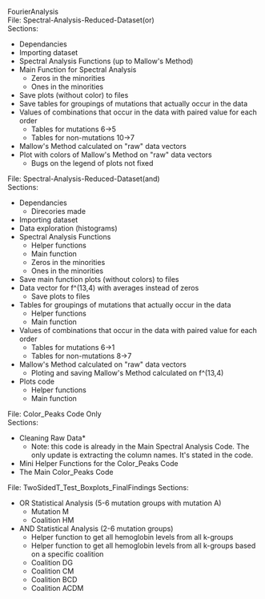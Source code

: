 FourierAnalysis   
File: Spectral-Analysis-Reduced-Dataset(or)  
Sections:    
  - Dependancies 
  - Importing dataset  
  - Spectral Analysis Functions (up to Mallow's Method)  
  - Main Function for Spectral Analysis   
    - Zeros in the minorities  
    - Ones in the minorities  
  - Save plots (without color) to files  
  - Save tables for groupings of mutations that actually occur in the data   
  - Values of combinations that occur in the data with paired value for each order  
    - Tables for mutations 6->5  
    - Tables for non-mutations 10->7  
  - Mallow's Method calculated on "raw" data vectors  
  - Plot with colors of Mallow's Method on "raw" data vectors  
    - Bugs on the legend of plots not fixed  
      
File: Spectral-Analysis-Reduced-Dataset(and)  
Sections:   
  - Dependancies
    - Direcories made
  - Importing dataset
  - Data exploration (histograms)
  - Spectral Analysis Functions
    - Helper functions
    - Main function
     - Zeros in the minorities  
     - Ones in the minorities  
  - Save main function plots (without colors) to files  
  - Data vector for f^(13,4) with averages instead of zeros
    - Save plots to files
  - Tables for groupings of mutations that actually occur in the data   
    - Helper functions  
    - Main function  
  - Values of combinations that occur in the data with paired value for each order  
    - Tables for mutations 6->1  
    - Tables for non-mutations 8->7  
  - Mallow's Method calculated on "raw" data vectors
    - Ploting and saving Mallow's Method calculated on f^(13,4)
  - Plots code
    - Helper functions
    - Main function
  
File: Color_Peaks Code Only  
Sections:   
  - Cleaning Raw Data*  
    - Note: this code is already in the Main Spectral Analysis Code. The only update is extracting the column names. It's   stated in the code.   
  - Mini Helper Functions for the Color_Peaks Code  
  - The Main Color_Peaks Code  

File: TwoSidedT_Test_Boxplots_FinalFindings
Sections:
  - OR Statistical Analysis (5-6 mutation groups with mutation A)
    - Mutation M
    - Coalition HM
  - AND Statistical Analysis (2-6 mutation groups)
    - Helper function to get all hemoglobin levels from all k-groups
    - Helper function to get all hemoglobin levels from all k-groups based on a specific coalition
    - Coalition DG
    - Coalition CM
    - Coalition BCD
    - Coalition ACDM
  
